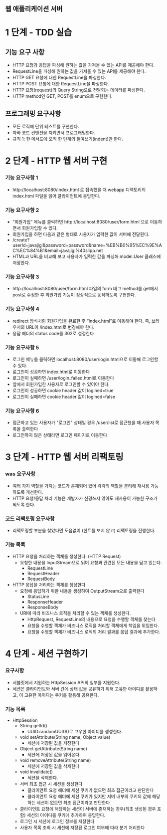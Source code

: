 ## 웹 애플리케이션 서버

# 1 단계 - TDD 실습
## 기능 요구 사항
* HTTP 요청과 응답을 파싱해 원하는 값을 가져올 수 있는 API를 제공해야 한다.
* RequestLine을 파싱해 원하는 값을 가져올 수 있는 API를 제공해야 한다.
* HTTP GET 요청에 대한 RequestLine을 파싱한다.
* HTTP POST 요청에 대한 RequestLine을 파싱한다.
* HTTP 요청(request)의 Query String으로 전달되는 데이터를 파싱한다.
* HTTP method인 GET, POST를 enum으로 구현한다.

## 프로그래밍 요구사항
* 모든 로직에 단위 테스트를 구현한다.
* 자바 코드 컨벤션을 지키면서 프로그래밍한다.
* 규칙 1: 한 메서드에 오직 한 단계의 들여쓰기(indent)만 한다.

# 2 단계 - HTTP 웹 서버 구현
### 기능 요구사항 1
* http://localhost:8080/index.html 로 접속했을 때 webapp 디렉토리의 index.html 파일을 읽어 클라이언트에 응답한다.

### 기능 요구사항 2
* “회원가입” 메뉴를 클릭하면 http://localhost:8080/user/form.html 으로 이동하면서 회원가입할 수 있다. 
* 회원가입을 하면 다음과 같은 형태로 사용자가 입력한 값이 서버에 전달된다.
* /create?userId=javajigi&password=password&name=%EB%B0%95%EC%9E%AC%EC%84%B1&email=javajigi%40slipp.net
* HTML과 URL을 비교해 보고 사용자가 입력한 값을 파싱해 model.User 클래스에 저장한다.

### 기능 요구사항 3
* http://localhost:8080/user/form.html 파일의 form 태그 method를 get에서 post로 수정한 후 회원가입 기능이 정상적으로 동작하도록 구현한다.

### 기능 요구사항 4
* redirect 방식처럼 회원가입을 완료한 후 “index.html”로 이동해야 한다. 즉, 브라우저의 URL이 /index.html로 변경해야 한다.
* 응답 헤더의 status code를 302로 설정한다

### 기능 요구사항 5
* 로그인 메뉴를 클릭하면 localhost:8080/user/login.html으로 이동해 로그인할 수 있다. 
* 로그인이 성공하면 index.html로 이동한다
* 로그인이 실패하면 /user/login_failed.html로 이동한다
* 앞에서 회원가입한 사용자로 로그인할 수 있어야 한다.
* 로그인이 성공하면 cookie header 값이 logined=true
* 로그인이 실패하면 cookie header 값이 logined=false

### 기능 요구사항 6
* 접근하고 있는 사용자가 "로그인" 상태일 경우 /user/list로 접근했을 때 사용자 목록을 출력한다
* 로그인하지 않은 상태라면 로그인 페이지로 이동한다

# 3 단계 - HTTP 웹 서버 리팩토링
### was 요구사항
* 여러 가지 역할을 가지는 코드가 혼재되어 있어 각각의 역할을 분리해 재사용 가능하도록 개선한다.
* HTTP 요청/응답 처리 기능은 개발자가 신경쓰지 않아도 재사용이 가능한 구조가 되도록 한다.

### 코드 리팩토링 요구사항
* 리팩토링할 부분을 찾았다면 도움없이 (힌트를 보지 않고) 리팩토링을 진행한다.

### 기능 목록
* HTTP 요청을 처리하는 객체를 생성한다. (HTTP Request)
  * 요청한 내용을 InputStream으로 읽어 요청과 관련된 모든 내용을 담고 있는다. 
    * RequestLine
    * RequestHeader
    * RequestBody
* HTTP 응답을 처리하는 객체를 생성한다
  * 요청에 응답하기 위한 내용을 생성하여 OutputStream으로 출력한다
    * StatusLine
    * ResponseHeader
    * ResponseBody
  * URI에 따라 비즈니스 로직을 처리할 수 있는 객체를 생성한다.
    * HttpRequest, RequestLine의 내용으로 요청을 수행할 객체를 찾는다
    * 요청을 수행할 객체가 비즈니스 로직을 처리할 객체에게 책임을 위임한다.
    * 요청을 수행할 객체가 비즈니스 로직의 처리 결과를 응답 결과에 추가한다.

# 4 단계 - 세션 구현하기

### 요구사항
* 서블릿에서 지원하는 HttpSession API의 일부를 지원한다.
* 세션은 클라이언트와 서버 간에 상태 값을 공유하기 위해 고유한 아이디를 활용하고, 이 고유한 아이디는 쿠키를 활용해 공유한다.

### 기능 목록
* HttpSession
  * String getId()
    * UUID.randomUUID()로 고우한 아이디를 생성한다.
  * void setAttribute(String name, Object value)
    * 세션에 저장된 값을 저장한다
  * Object getAttribute(String name)
    * 세션에 저장된 값을 읽어온다.
  * void removeAttribute(String name)
    * 세션에 저장된 값을 삭제한다
  * void invalidate()
    * 세션을 삭제한다.
  * 서버 최초 접근 시 세션을 생성한다
    * 클라이언트 요청 헤더에 세션 쿠키가 없으면 최초 접근이라고 판단한다
    * 클라이언트 요청 헤더에 세션 쿠키가 있지만 서버 내부의 쿠키의 값에 해당하는 세션이 없으면 최초 접근이라고 판단한다
  * 클라이언트 요청에 해당하는 세션이 서버에 존재하는 경우(최초 생성된 경우 포함) 세션의 아이디를 쿠키에 추가하여 응답한다.
  * 로그인 시 세션에 로그인 정보를 저장한다
  * 사용자 목록 조회 시 세션에 저장된 로그인 여부에 따라 분기 처리한다